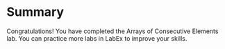 # Summary

Congratulations! You have completed the Arrays of Consecutive Elements lab. You can practice more labs in LabEx to improve your skills.
